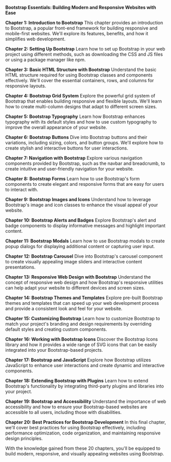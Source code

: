 **Bootstrap Essentials: Building Modern and Responsive Websites with Ease**

**Chapter 1: Introduction to Bootstrap**
This chapter provides an introduction to Bootstrap, a popular front-end framework for building responsive and mobile-first websites. We'll explore its features, benefits, and how it simplifies web development.

**Chapter 2: Setting Up Bootstrap**
Learn how to set up Bootstrap in your web project using different methods, such as downloading the CSS and JS files or using a package manager like npm.

**Chapter 3: Basic HTML Structure with Bootstrap**
Understand the basic HTML structure required for using Bootstrap classes and components effectively. We'll cover the essential containers, rows, and columns for responsive layouts.

**Chapter 4: Bootstrap Grid System**
Explore the powerful grid system of Bootstrap that enables building responsive and flexible layouts. We'll learn how to create multi-column designs that adapt to different screen sizes.

**Chapter 5: Bootstrap Typography**
Learn how Bootstrap enhances typography with its default styles and how to use custom typography to improve the overall appearance of your website.

**Chapter 6: Bootstrap Buttons**
Dive into Bootstrap buttons and their variations, including sizing, colors, and button groups. We'll explore how to create stylish and interactive buttons for user interactions.

**Chapter 7: Navigation with Bootstrap**
Explore various navigation components provided by Bootstrap, such as the navbar and breadcrumb, to create intuitive and user-friendly navigation for your website.

**Chapter 8: Bootstrap Forms**
Learn how to use Bootstrap's form components to create elegant and responsive forms that are easy for users to interact with.

**Chapter 9: Bootstrap Images and Icons**
Understand how to leverage Bootstrap's image and icon classes to enhance the visual appeal of your website.

**Chapter 10: Bootstrap Alerts and Badges**
Explore Bootstrap's alert and badge components to display informative messages and highlight important content.

**Chapter 11: Bootstrap Modals**
Learn how to use Bootstrap modals to create popup dialogs for displaying additional content or capturing user input.

**Chapter 12: Bootstrap Carousel**
Dive into Bootstrap's carousel component to create visually appealing image sliders and interactive content presentations.

**Chapter 13: Responsive Web Design with Bootstrap**
Understand the concept of responsive web design and how Bootstrap's responsive utilities can help adapt your website to different devices and screen sizes.

**Chapter 14: Bootstrap Themes and Templates**
Explore pre-built Bootstrap themes and templates that can speed up your web development process and provide a consistent look and feel for your website.

**Chapter 15: Customizing Bootstrap**
Learn how to customize Bootstrap to match your project's branding and design requirements by overriding default styles and creating custom components.

**Chapter 16: Working with Bootstrap Icons**
Discover the Bootstrap Icons library and how it provides a wide range of SVG icons that can be easily integrated into your Bootstrap-based projects.

**Chapter 17: Bootstrap and JavaScript**
Explore how Bootstrap utilizes JavaScript to enhance user interactions and create dynamic and interactive components.

**Chapter 18: Extending Bootstrap with Plugins**
Learn how to extend Bootstrap's functionality by integrating third-party plugins and libraries into your project.

**Chapter 19: Bootstrap and Accessibility**
Understand the importance of web accessibility and how to ensure your Bootstrap-based websites are accessible to all users, including those with disabilities.

**Chapter 20: Best Practices for Bootstrap Development**
In this final chapter, we'll cover best practices for using Bootstrap effectively, including performance optimization, code organization, and maintaining responsive design principles.

With the knowledge gained from these 20 chapters, you'll be equipped to build modern, responsive, and visually appealing websites using Bootstrap.